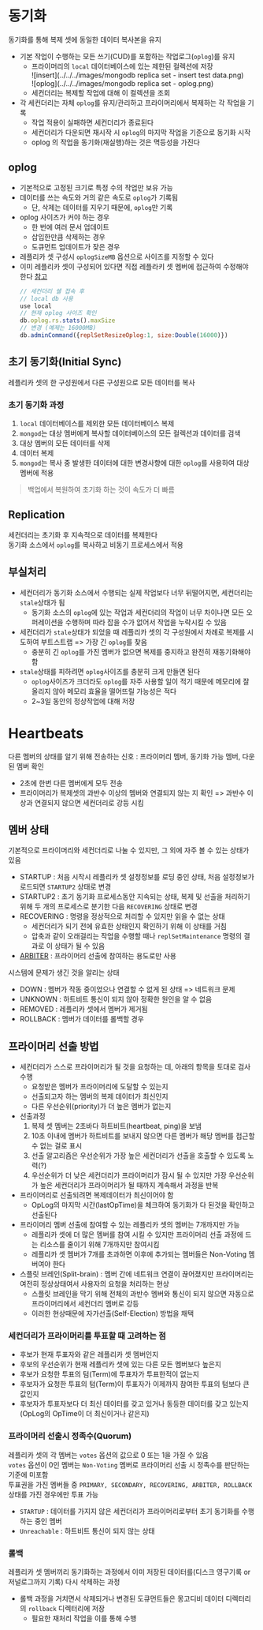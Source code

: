 # 동기화
동기화를 통해 복제 셋에 동일한 데이터 복사본을 유지
- 기본 작업이 수행하는 모든 쓰기(CUD)를 포함하는 작업로그(`oplog`)를 유지
  - 프라이머리의 `local` 데이터베이스에 있는 제한된 컬렉션에 저장  
  ![insert](../../../images/mongodb replica set - insert test data.png)  
  ![oplog](../../../images/mongodb replica set - oplog.png)
  - 세컨더리는 복제할 작업에 대해 이 컬렉션을 조회
- 각 세컨더리는 자체 `oplog`를 유지/관리하고 프라이머리에서 복제하는 각 작업을 기록
  - 작업 적용이 실패하면 세컨더리가 종료된다
  - 세컨더리가 다운되면 재시작 시 `oplog`의 마지막 작업을 기준으로 동기화 시작
  - oplog 의 작업을 동기화(재실행)하는 것은 멱등성을 가진다

## oplog
- 기본적으로 고정된 크기로 특정 수의 작업만 보유 가능
- 데이터를 쓰는 속도와 거의 같은 속도로 `oplog`가 기록됨
  - 단, 삭제는 데이터를 지우기 때문에, `oplog`만 기록
- oplog 사이즈가 커야 하는 경우
  - 한 번에 여러 문서 업데이트
  - 삽입한만큼 삭제하는 경우
  - 도큐먼트 업데이트가 잦은 경우
- 레플리카 셋 구성시 `oplogSizeMB` 옵션으로 사이즈를 지정할 수 있다
- 이미 레플리카 셋이 구성되어 있다면 직접 레플라키 셋 멤버에 접근하여 수정해야 한다 [참고](https://docs.mongodb.com/manual/tutorial/change-oplog-size/)
  ```javascript
  // 세컨더리 쉘 접속 후
  // local db 사용
  use local
  // 현재 oplog 사이즈 확인
  db.oplog.rs.stats().maxSize
  // 변경 (예제는 16000MB)
  db.adminCommand({replSetResizeOplog:1, size:Double(16000)})
  ```

## 초기 동기화(Initial Sync)
레플리카 셋의 한 구성원에서 다른 구성원으로 모든 데이터를 복사

### 초기 동기화 과정
1. `local` 데이터베이스를 제외한 모든 데이터베이스 복제
2. `mongod`는 대상 멤버에게 복사할 데이터베이스의 모든 컬렉션과 데이터를 검색
3. 대상 멤버의 모든 데이터를 삭제
4. 데이터 복제
5. `mongod`는 복사 중 발생한 데이터에 대한 변경사항에 대한 `oplog`를 사용하여 대상 멤버에 적용

> 백업에서 복원하여 초기화 하는 것이 속도가 더 빠름

## Replication
세컨더리는 초기화 후 지속적으로 데이터를 복제한다  
동기화 소스에서 `oplog`를 복사하고 비동기 프로세스에서 적용

## 부실처리
- 세컨더리가 동기화 소스에서 수행되는 실제 작업보다 너무 뒤떨어지면, 세컨더리는 `stale`상태가 됨
  - 동기화 소스의 `oplog`에 있는 작업과 세컨더리의 작업이 너무 차이나면 모든 오퍼레이션을 수행하며 따라 잡을 수가 없어서 작업을 누락시킬 수 있음
- 세컨더리가 `stale`상태가 되었을 때 레플리카 셋의 각 구성원에서 차례로 복제를 시도하여 부트스트랩 => 가장 긴 `oplog`를 찾음
  - 충분히 긴 `oplog`를 가진 멤버가 없으면 복제를 중지하고 완전히 재동기화해야함
- `stale`상태를 피하려면 `oplog`사이즈를 충분히 크게 만들면 된다
  - `oplog`사이즈가 크더라도 `oplog`를 자주 사용할 일이 적기 때문에 메모리에 잘 올리지 않아 메모리 효율을 떨어뜨릴 가능성은 적다
  - 2~3일 동안의 정상작업에 대해 저장

# Heartbeats
다른 멤버의 상태를 알기 위해 전송하는 신호 : 프라이머리 멤버, 동기화 가능 멤버, 다운된 멤버 확인
- 2초에 한번 다른 멤버에게 모두 전송
- 프라이머리가 복제셋의 과반수 이상의 멤버와 연결되지 않는 지 확인 => 과반수 이상과 연결되지 않으면 세컨더리로 강등 시킴

## 멤버 상태
기본적으로 프라이머리와 세컨더리로 나눌 수 있지만, 그 외에 자주 볼 수 있는 상태가 있음
- STARTUP : 처음 시작시 레플리카 셋 설정정보를 로딩 중인 상태, 처음 설정정보가 로드되면 `STARTUP2` 상태로 변경
- STARTUP2 : 초기 동기화 프로세스동안 지속되는 상태, 복제 및 선출을 처리하기 위해 두 개의 프로세스로 분기한 다음 `RECOVERING` 상태로 변경
- RECOVERING : 명령을 정상적으로 처리할 수 있지만 읽을 수 없는 상태
  - 세컨더리가 되기 전에 유효한 상태인지 확인하기 위해 이 상태를 거침
  - 압축과 같이 오래걸리는 작업을 수행할 때나 `replSetMaintenance` 명령의 결과로 이 상태가 될 수 있음
- [ARBITER](https://github.com/pch8388/pch8388.github.io/blob/master/docs/read-book/%EB%AA%BD%EA%B3%A0DB%20%EC%99%84%EB%B2%BD%20%EA%B0%80%EC%9D%B4%EB%93%9C/10.%EB%B3%B5%EC%A0%9C%20%EC%85%8B%20%EC%84%A4%EC%A0%95.md#%EC%95%84%EB%B9%84%ED%84%B0-%EC%84%A0%EC%B6%9C) : 프라이머리 선출에 참여하는 용도로만 사용

시스템에 문제가 생긴 것을 알리는 상태
- DOWN : 멤버가 작동 중이었으나 연결할 수 없게 된 상태 => 네트워크 문제
- UNKNOWN : 하트비트 통신이 되지 않아 정확한 원인을 알 수 없음
- REMOVED : 레플리카 셋에서 멤버가 제거됨
- ROLLBACK : 멤버가 데이터를 롤백할 경우

## 프라이머리 선출 방법
- 세컨더리가 스스로 프라이머리가 될 것을 요청하는 데, 아래의 항목을 토대로 검사 수행
  - 요청받은 멤버가 프라이머리에 도달할 수 있는지
  - 선출되고자 하는 멤버의 복제 데이터가 최신인지
  - 다른 우선순위(priority)가 더 높은 멤버가 없는지
- 선출과정
  1. 복제 셋 멤버는 2초바다 하트비트(heartbeat, ping)을 보냄
  2. 10초 이내에 멤버가 하트비트를 보내지 않으면 다른 멤버가 해당 멤버를 접근할 수 없는 걸로 표시
  3. 선출 알고리즘은 우선순위가 가장 높은 세컨더리가 선출을 호출할 수 있도록 노력(?)
  4. 우선순위가 더 낮은 세컨더리가 프라이머리가 잠시 될 수 있지만 가장 우선순위가 높은 세컨더리가 프라이머리가 될 때까지 계속해서 과정을 반복
- 프라이머리로 선출되려면 복제데이터가 최신이어야 함
  - OpLog의 마지막 시간(lastOpTime)을 체크하여 동기화가 다 된것을 확인하고 선출된다 
- 프라이머리 멤버 선출에 참여할 수 있는 레플리카 셋의 멤버는 7개까지만 가능
  - 레플리카 셋에 더 많은 멤버를 참여 시킬 수 있지만 프라이머리 선출 과정에 드는 리소스를 줄이기 위해 7개까지만 참여시킴
  - 레플리카 셋 멤버가 7개를 초과하면 이후에 추가되는 멤버들은 Non-Voting 멤버여야 한다
- 스플릿 브레인(Split-brain) : 멤버 간에 네트워크 연결이 끊어졌지만 프라이머리는 여전히 정상상태여서 사용자의 요청을 처리하는 현상
  - 스플릿 브레인을 막기 위해 전체의 과반수 멤버와 통신이 되지 않으면 자동으로 프라이머리에서 세컨더리 멤버로 강등
  - 이러한 현상때문에 자가선출(Self-Election) 방법을 채택

### 세컨더리가 프라이머리를 투표할 때 고려하는 점
- 후보가 현재 투표자와 같은 레플리카 셋 멤버인지
- 후보의 우선순위가 현재 레플리카 셋에 있는 다른 모든 멤버보다 높은지
- 후보가 요청한 투표의 텀(Term)에 투표자가 투표한적이 없는지
- 후보자가 요청한 투표의 텀(Term)이 투표자가 이제까지 참여한 투표의 텀보다 큰 값인지
- 후보자가 투표자보다 더 최신 데이터를 갖고 있거나 동등한 데이터를 갖고 있는지(OpLog의 OpTime이 더 최신이거나 같은지)

### 프라이머리 선출시 정족수(Quorum)
레플리카 셋의 각 멤버는 `votes` 옵션의 값으로 0 또는 1을 가질 수 있음  
`votes` 옵션이 0인 멤버는 `Non-Voting` 멤버로 프라이머리 선출 시 정족수를 판단하는 기준에 미포함  
투표권을 가진 멤버들 중 `PRIMARY, SECONDARY, RECOVERING, ARBITER, ROLLBACK` 상태를 가진 경우에만 투표 가능
- `STARTUP` : 데이터를 가지지 않은 세컨더리가 프라이머리로부터 초기 동기화를 수행하는 중인 멤버
- `Unreachable` : 하트비트 통신이 되지 않는 상태

### 롤백
레플리카 셋 멤버끼리 동기화하는 과정에서 이미 저장된 데이터를(디스크 영구기록 or 저널로그까지 기록) 다시 삭제하는 과정
- 롤백 과정을 거치면서 삭제되거나 변경된 도큐먼트들은 몽고디비 데이터 디렉터리의 `rollback` 디렉터리에 저장
  - 필요한 재처리 작업을 이를 통해 수행